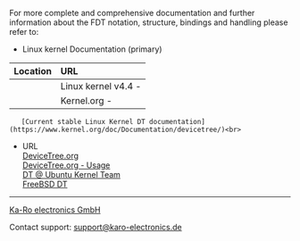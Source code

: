 For more complete and comprehensive documentation and further information about
the FDT notation, structure, bindings and handling please refer to:


   - Linux kernel Documentation (primary)<br>

| Location | URL |
|:--------:|:----|
       |Linux kernel v4.4 -| [DT @ Linux Kernel documentation](https://github.com/karo-electronics/karo-tx-linux/tree/karo-tx6-mainline/Documentation/devicetree)<br>
       |Kernel.org -| [General Linux Kernel documentation](https://www.kernel.org/doc/)<br>
       [Current stable Linux Kernel DT documentation](https://www.kernel.org/doc/Documentation/devicetree/)<br>

   - URL<br>
     [DeviceTree.org](http://devicetree.org/Main_Page)<br>
	   [DeviceTree.org - Usage](http://devicetree.org/Device_Tree_Usage)<br>
     [DT @ Ubuntu Kernel Team](https://wiki.ubuntu.com/KernelTeam/ARMDeviceTrees)<br>
	   [FreeBSD DT](http://wiki.freebsd.org/FlattenedDeviceTree)<br>

---
[Ka-Ro electronics GmbH](http://www.karo-electronics.de)

Contact support: support@karo-electronics.de
